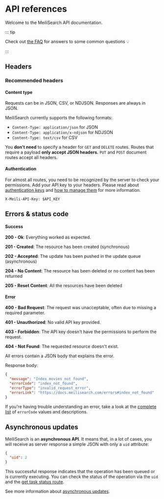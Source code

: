 # API references

Welcome to the MeiliSearch API documentation.

::: tip

Check out [the FAQ](/resources/faq.md) for answers to some common questions 💡

:::

## Headers

### Recommended headers

#### Content type

 Requests can be in JSON, CSV, or NDJSON. Responses are always in JSON.

MeiliSearch currently supports the following formats:

- `Content-Type: application/json` for JSON
- `Content-Type: application/x-ndjson` for NDJSON
- `Content-Type: text/csv` for CSV

You **don't need** to specify a header for `GET` and `DELETE` routes. Routes that require a payload **only accept JSON headers.** `PUT` and `POST` document routes accept all headers.

#### Authentication

For almost all routes, you need to be recognized by the server to check your permissions. Add your API key to your headers.
Please read about [authentication keys](/reference/features/authentication.md) and [how to manage them](/reference/api/keys.md) for more information.

`X-Meili-API-Key: $API_KEY`

## Errors & status code

#### Success

**200 - Ok**: Everything worked as expected.

**201 - Created**: The resource has been created (synchronous)

**202 - Accepted**: The update has been pushed in the update queue (asynchronous)

**204 - No Content**: The resource has been deleted or no content has been returned

**205 - Reset Content**: All the resources have been deleted

#### Error

**400 - Bad Request**: The request was unacceptable, often due to missing a required parameter.

**401 - Unauthorized**: No valid API key provided.

**403 - Forbidden**: The API key doesn't have the permissions to perform the request.

**404 - Not Found**: The requested resource doesn't exist.

All errors contain a JSON body that explains the error.

Response body:

```json
{
  "message": "Index movies not found",
  "errorCode": "index_not_found",
  "errorType": "invalid_request_error",
  "errorLink": "https://docs.meilisearch.com/errors#index_not_found"
}
```

If you're having trouble understanding an error, take a look at the [complete list](https://docs.meilisearch.com/errors) of `errorCode` values and descriptions.

## Asynchronous updates

MeiliSearch is an **asynchronous API**. It means that, in a lot of cases, you will receive as server response a simple JSON with only a `uid` attribute:

```json
{
  "uid": 2
}
```

This successful response indicates that the operation has been queued or is currently executing.
You can check the status of the operation via the `uid` and the [get task status route](/reference/api/tasks.md).

See more information about [asynchronous updates](/learn/advanced/asynchronous_updates.md).
